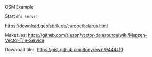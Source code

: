 OSM Example

Start ```dfs server```


https://download.geofabrik.de/europe/belarus.html

Make tiles: https://github.com/tilezen/vector-datasource/wiki/Mapzen-Vector-Tile-Service

Download tiles: https://gist.github.com/tonyrewin/9444410
